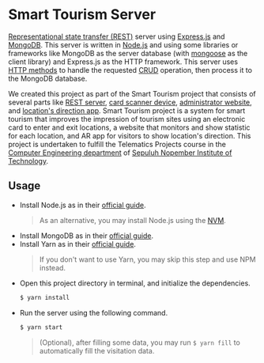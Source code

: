 # Smart Tourism Server

[Representational state transfer (REST)](https://en.wikipedia.org/wiki/Representational_state_transfer) server using [Express.js](https://expressjs.com/) and [MongoDB](https://www.mongodb.com/).
This server is written in [Node.js](https://nodejs.org/en/) and using some libraries or frameworks like MongoDB as the server database (with [mongoose](https://mongoosejs.com/) as the client library) and Express.js as the HTTP framework.
This server uses [HTTP methods](https://developer.mozilla.org/en-US/docs/Web/HTTP/Methods) to handle the requested [CRUD](https://en.wikipedia.org/wiki/Create,_read,_update_and_delete) operation, then process it to the MongoDB database.

We created this project as part of the Smart Tourism project that consists of several parts like [REST server](https://github.com/threeal/smart-tourism-server), [card scanner device](https://github.com/threeal/smart-tourism-device), [administrator website](https://github.com/threeal/smart-tourism-web), and [location's direction app](https://github.com/threeal/smart-tourism-app).
Smart Tourism project is a system for smart tourism that improves the impression of tourism sites using an electronic card to enter and exit locations, a website that monitors and show statistic for each location, and AR app for visitors to show location's direction.
This project is undertaken to fulfill the Telematics Projects course in the [Computer Engineering department](https://www.its.ac.id/study-at-its/faculties-and-departments/faculty-electrical-technology/computer-engineering/) of [Sepuluh Nopember Institute of Technology](https://www.its.ac.id/).

## Usage

- Install Node.js as in their [official guide](https://nodejs.org/en/download/).
  > As an alternative, you may install Node.js using the [NVM](https://github.com/nvm-sh/nvm).
- Install MongoDB as in their [official guide](https://docs.mongodb.com/manual/installation/).
- Install Yarn as in their [official guide](https://classic.yarnpkg.com/en/docs/install/).
  > If you don't want to use Yarn, you may skip this step and use NPM instead.
- Open this project directory in terminal, and initialize the dependencies.
  ```bash
  $ yarn install
  ```
- Run the server using the following command.
  ```bash
  $ yarn start
  ```
  > (Optional), after filling some data, you may run `$ yarn fill` to automatically fill the visitation data.
